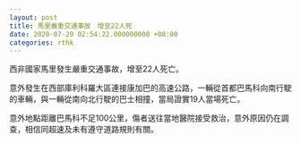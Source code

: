 ```yaml
---
layout: post
title: 馬里嚴重交通事故　增至22人死
date: 2020-07-29 02:54:22.000000000 +08:00
categories: rthk
---
```


西非國家馬里發生嚴重交通事故，增至22人死亡。

意外發生在西部庫利科羅大區連接康加巴的高速公路，一輛從首都巴馬科向南行駛的車輛，與一輛從南向北行駛的巴士相撞，當局證實19人當場死亡。

意外地點距離巴馬科不足100公里，傷者送往當地醫院接受救治，意外原因仍在調查，相信同超速及未有遵守道路規則有關。
